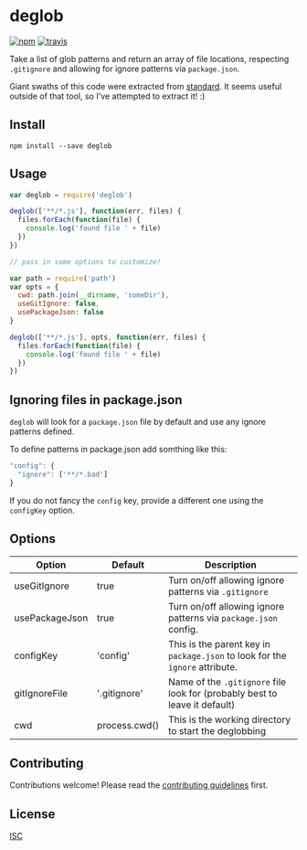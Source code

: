 # deglob

[![npm][npm-image]][npm-url]
[![travis][travis-image]][travis-url]

[npm-image]: https://img.shields.io/npm/v/deglob.svg?style=flat-square
[npm-url]: https://www.npmjs.com/package/deglob
[travis-image]: https://img.shields.io/travis/flet/deglob.svg?style=flat-square
[travis-url]: https://travis-ci.org/flet/deglob

Take a list of glob patterns and return an array of file locations, respecting `.gitignore` and allowing for ignore patterns via `package.json`.

Giant swaths of this code were extracted from [standard](https://github.com/feross/standard). It seems useful outside of that tool, so I've attempted to extract it! :)

## Install

```
npm install --save deglob
```

## Usage

```js
var deglob = require('deglob')

deglob(['**/*.js'], function(err, files) {
  files.forEach(function(file) {
    console.log('found file ' + file)
  })
})

// pass in some options to customize!

var path = require('path')
var opts = {
  cwd: path.join(__dirname, 'someDir'),
  useGitIgnore: false,
  usePackageJson: false
}

deglob(['**/*.js'], opts, function(err, files) {
  files.forEach(function(file) {
    console.log('found file ' + file)
  })
})
```

## Ignoring files in package.json
`deglob` will look for a `package.json` file by default and use any ignore patterns defined.

To define patterns in package.json add somthing like this:
```js
"config": {
  "ignore": ['**/*.bad']
}
```
If you do not fancy the `config` key, provide a different one using the `configKey` option.


## Options
Option         | Default       | Description
-------------- | --------      | -------
useGitIgnore   | true          | Turn on/off allowing ignore patterns via `.gitignore`
usePackageJson | true          | Turn on/off allowing ignore patterns via `package.json` config.
configKey      | 'config'      | This is the parent key in `package.json` to look for the `ignore` attribute.
gitIgnoreFile  | '.gitignore'  | Name of the `.gitignore` file look for (probably best to leave it default)
cwd            | process.cwd() | This is the working directory to start the deglobbing

## Contributing

Contributions welcome! Please read the [contributing guidelines](CONTRIBUTING.md) first.

## License

[ISC](LICENSE.md)
